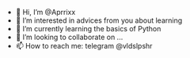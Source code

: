- 👋 Hi, I’m @Aprrixx
- 👀 I’m interested in advices from you about learning
- 🌱 I’m currently learning the basics of Python
- 💞️ I’m looking to collaborate on ...
- 📫 How to reach me: telegram @vldslpshr
